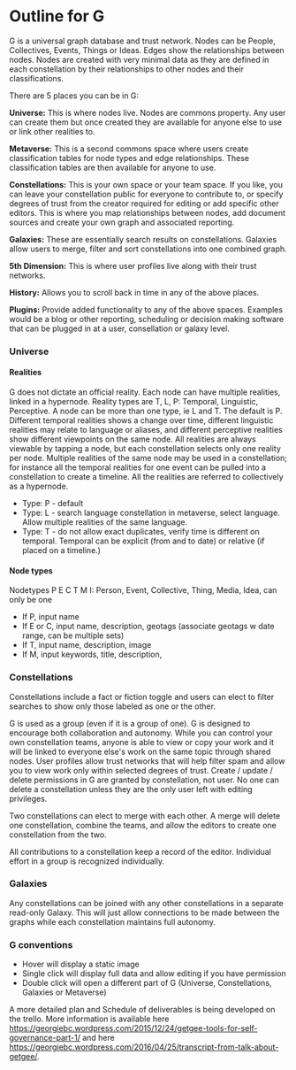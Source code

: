 # Outline for G

G is a universal graph database and trust network. Nodes can be People, Collectives, Events, Things or Ideas. Edges show the relationships between nodes. Nodes are created with very minimal data as they are defined in each constellation by their relationships to other nodes and their classifications.


There are 5 places you can be in G:

**Universe:** This is where nodes live. Nodes are commons property. Any user can create them but once created they are available for anyone else to use or link other realities to.

**Metaverse:** This is a second commons space where users create classification tables for node types and edge relationships. These classification tables are then available for anyone to use. 

**Constellations:** This is your own space or your team space. If you like, you can leave your constellation public for everyone to contribute to, or specify degrees of trust from the creator required for editing or add specific other editors. This is where you map relationships between nodes, add document sources and create your own graph and associated reporting.

**Galaxies:** These are essentially search results on constellations. Galaxies allow users to merge, filter and sort constellations into one combined graph.

**5th Dimension:** This is where user profiles live along with their trust networks.



**History:** Allows you to scroll back in time in any of the above places.

**Plugins:** Provide added functionality to any of the above spaces. Examples would be a blog or other reporting, scheduling or decision making software that can be plugged in at a user, consellation or galaxy level.


### Universe

#### Realities

G does not dictate an official reality. Each node can have multiple realities, linked in a hypernode. Reality types are T, L, P: Temporal, Linguistic, Perceptive. A node can be more than one type, ie L and T. The default is P.  Different temporal realities shows a change over time, different linguistic realities may relate to language or aliases, and different perceptive realities show different viewpoints on the same node. All realities are always viewable by tapping a node, but each constellation selects only one reality per node. Multiple realities of the same node may be used in a constellation; for instance all the temporal realities for one event can be pulled into a constellation to create a timeline. All the realities are referred to collectively as a hypernode.

* Type: P - default
* Type: L - search language constellation in metaverse, select language. Allow multiple realities of the same language.
* Type: T - do not allow exact duplicates, verify time is different on temporal. Temporal can be explicit (from and to date) or relative (if placed on a timeline.)



#### Node types

Nodetypes P E C T M I: Person, Event, Collective, Thing, Media, Idea, can only be one

* If P, input name
* If E or C, input name, description, geotags (associate geotags w date range, can be multiple sets)
* If T, input name, description, image
* If M, input keywords, title, description, 


### Constellations

Constellations include a fact or fiction toggle and users can elect to filter searches to show only those labeled as one or the other.

G is used as a group (even if it is a group of one). G is designed to encourage both collaboration and autonomy. While you can control your own constellation teams, anyone is able to view or copy your work and it will be linked to everyone else's work on the same topic through shared nodes. User profiles allow trust networks that will help filter spam and allow you to view work only within selected degrees of trust. Create / update / delete permissions in G are granted by constellation, not user. No one can delete a constellation unless they are the only user left with editing privileges.

Two constellations can elect to merge with each other. A merge will delete one constellation, combine the teams, and allow the editors to create one constellation from the two. 

All contributions to a constellation keep a record of the editor. Individual effort in a group is recognized individually. 


### Galaxies

Any constellations can be joined with any other constellations in a separate read-only Galaxy. This will just allow connections to be made between the graphs while each constellation maintains full autonomy. 


### G conventions

* Hover will display a static image
* Single click will display full data and allow editing if you have permission
* Double click will open a different part of G (Universe, Constellations, Galaxies or Metaverse)



A more detailed plan and Schedule of deliverables is being developed on the trello. More information is available here https://georgiebc.wordpress.com/2015/12/24/getgee-tools-for-self-governance-part-1/ and here https://georgiebc.wordpress.com/2016/04/25/transcript-from-talk-about-getgee/.